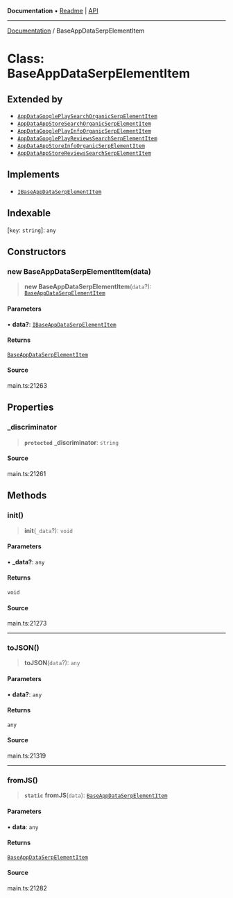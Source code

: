 **Documentation** • [Readme](../README.md) \| [API](../globals.md)

***

[Documentation](../README.md) / BaseAppDataSerpElementItem

# Class: BaseAppDataSerpElementItem

## Extended by

- [`AppDataGooglePlaySearchOrganicSerpElementItem`](AppDataGooglePlaySearchOrganicSerpElementItem.md)
- [`AppDataAppStoreSearchOrganicSerpElementItem`](AppDataAppStoreSearchOrganicSerpElementItem.md)
- [`AppDataGooglePlayInfoOrganicSerpElementItem`](AppDataGooglePlayInfoOrganicSerpElementItem.md)
- [`AppDataGooglePlayReviewsSearchSerpElementItem`](AppDataGooglePlayReviewsSearchSerpElementItem.md)
- [`AppDataAppStoreInfoOrganicSerpElementItem`](AppDataAppStoreInfoOrganicSerpElementItem.md)
- [`AppDataAppStoreReviewsSearchSerpElementItem`](AppDataAppStoreReviewsSearchSerpElementItem.md)

## Implements

- [`IBaseAppDataSerpElementItem`](../interfaces/IBaseAppDataSerpElementItem.md)

## Indexable

 \[`key`: `string`\]: `any`

## Constructors

### new BaseAppDataSerpElementItem(data)

> **new BaseAppDataSerpElementItem**(`data`?): [`BaseAppDataSerpElementItem`](BaseAppDataSerpElementItem.md)

#### Parameters

• **data?**: [`IBaseAppDataSerpElementItem`](../interfaces/IBaseAppDataSerpElementItem.md)

#### Returns

[`BaseAppDataSerpElementItem`](BaseAppDataSerpElementItem.md)

#### Source

main.ts:21263

## Properties

### \_discriminator

> **`protected`** **\_discriminator**: `string`

#### Source

main.ts:21261

## Methods

### init()

> **init**(`_data`?): `void`

#### Parameters

• **\_data?**: `any`

#### Returns

`void`

#### Source

main.ts:21273

***

### toJSON()

> **toJSON**(`data`?): `any`

#### Parameters

• **data?**: `any`

#### Returns

`any`

#### Source

main.ts:21319

***

### fromJS()

> **`static`** **fromJS**(`data`): [`BaseAppDataSerpElementItem`](BaseAppDataSerpElementItem.md)

#### Parameters

• **data**: `any`

#### Returns

[`BaseAppDataSerpElementItem`](BaseAppDataSerpElementItem.md)

#### Source

main.ts:21282
